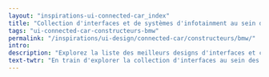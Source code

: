 ```yaml
---
layout: "inspirations-ui-connected-car_index"
title: "Collection d'interfaces et de systèmes d'infotainment au sein des voitures connectées BMW"
tags: "ui-connected-car-constructeurs-bmw"
permalink: "/inspirations/ui-design/connected-car/constructeurs/bmw/"
intro:
description: "Explorez la liste des meilleurs designs d'interfaces et concepts de tableaux de bord automobiles de BMW"
text-twtr: "En train d'explorer la collection d'interfaces au sein des voitures connectées BMW du @MagDuWebdesign"
---
```

